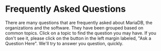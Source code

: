 
# Frequently Asked Questions

There are many questions that are frequently asked about MariaDB, the organizations and the software. They have been grouped based on common topics. Click on a topic to find the question you may have. If you don't see it, please click on the button in the left margin labeled, "Ask a Question Here". We'll try to answer you question, quickly.

